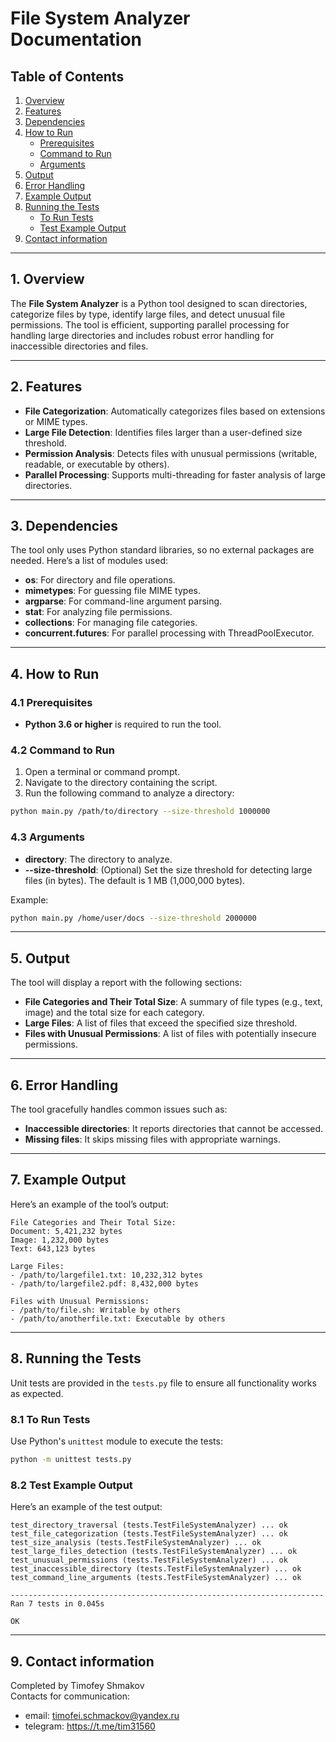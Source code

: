 # File System Analyzer Documentation

## Table of Contents
1. [Overview](#1-overview)
2. [Features](#2-features)
3. [Dependencies](#3-dependencies)
4. [How to Run](#4-how-to-run)
    - [Prerequisites](#41-prerequisites)
    - [Command to Run](#42-command-to-run)
    - [Arguments](#43-arguments)
5. [Output](#5-output)
6. [Error Handling](#6-error-handling)
7. [Example Output](#7-example-output)
8. [Running the Tests](#8-running-the-tests)
    - [To Run Tests](#81-to-run-tests)
    - [Test Example Output](#82-test-example-output)
9. [Contact information](#9-contact-information)

---

## 1. Overview 

The **File System Analyzer** is a Python tool designed to scan directories, categorize files by type, identify large files, and detect unusual file permissions. The tool is efficient, supporting parallel processing for handling large directories and includes robust error handling for inaccessible directories and files.

---

## 2. Features

- **File Categorization**: Automatically categorizes files based on extensions or MIME types.
- **Large File Detection**: Identifies files larger than a user-defined size threshold.
- **Permission Analysis**: Detects files with unusual permissions (writable, readable, or executable by others).
- **Parallel Processing**: Supports multi-threading for faster analysis of large directories.

---

## 3. Dependencies

The tool only uses Python standard libraries, so no external packages are needed. Here’s a list of modules used:

- **os**: For directory and file operations.
- **mimetypes**: For guessing file MIME types.
- **argparse**: For command-line argument parsing.
- **stat**: For analyzing file permissions.
- **collections**: For managing file categories.
- **concurrent.futures**: For parallel processing with ThreadPoolExecutor.

---

## 4. How to Run

### 4.1 Prerequisites

- **Python 3.6 or higher** is required to run the tool.

### 4.2 Command to Run

1. Open a terminal or command prompt.
2. Navigate to the directory containing the script.
3. Run the following command to analyze a directory:

```bash
python main.py /path/to/directory --size-threshold 1000000
```

### 4.3 Arguments

- **directory**: The directory to analyze.
- **--size-threshold**: (Optional) Set the size threshold for detecting large files (in bytes). The default is 1 MB (1,000,000 bytes).

Example:

```bash
python main.py /home/user/docs --size-threshold 2000000
```

---

## 5. Output

The tool will display a report with the following sections:
- **File Categories and Their Total Size**: A summary of file types (e.g., text, image) and the total size for each category.
- **Large Files**: A list of files that exceed the specified size threshold.
- **Files with Unusual Permissions**: A list of files with potentially insecure permissions.

---

## 6. Error Handling

The tool gracefully handles common issues such as:
- **Inaccessible directories**: It reports directories that cannot be accessed.
- **Missing files**: It skips missing files with appropriate warnings.

---

## 7. Example Output

Here’s an example of the tool’s output:

```
File Categories and Their Total Size:
Document: 5,421,232 bytes
Image: 1,232,000 bytes
Text: 643,123 bytes

Large Files:
- /path/to/largefile1.txt: 10,232,312 bytes
- /path/to/largefile2.pdf: 8,432,000 bytes

Files with Unusual Permissions:
- /path/to/file.sh: Writable by others
- /path/to/anotherfile.txt: Executable by others
```

---

## 8. Running the Tests

Unit tests are provided in the `tests.py` file to ensure all functionality works as expected.

### 8.1 To Run Tests

Use Python's `unittest` module to execute the tests:

```bash
python -m unittest tests.py
```

### 8.2 Test Example Output

Here’s an example of the test output:

```
test_directory_traversal (tests.TestFileSystemAnalyzer) ... ok
test_file_categorization (tests.TestFileSystemAnalyzer) ... ok
test_size_analysis (tests.TestFileSystemAnalyzer) ... ok
test_large_files_detection (tests.TestFileSystemAnalyzer) ... ok
test_unusual_permissions (tests.TestFileSystemAnalyzer) ... ok
test_inaccessible_directory (tests.TestFileSystemAnalyzer) ... ok
test_command_line_arguments (tests.TestFileSystemAnalyzer) ... ok

----------------------------------------------------------------------
Ran 7 tests in 0.045s

OK
```

---

## 9. Contact information 
Completed by Timofey Shmakov  
Contacts for communication:
- email: timofei.schmackov@yandex.ru
- telegram: https://t.me/tim31560
